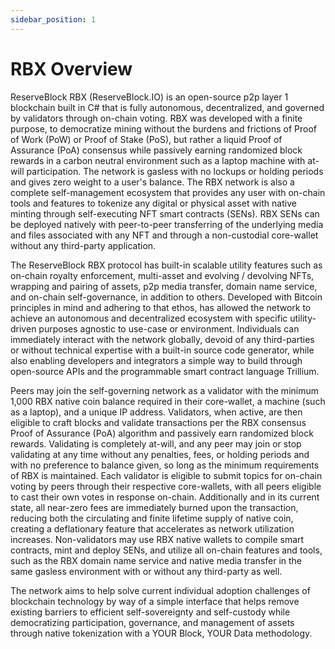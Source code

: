 ```yaml
---
sidebar_position: 1
---
```


# RBX Overview

ReserveBlock RBX (ReserveBlock.IO) is an open-source p2p layer 1 blockchain built in C# that is fully autonomous, decentralized, and governed by validators through on-chain voting.  RBX was developed with a finite purpose, to democratize mining without the burdens and frictions of Proof of Work (PoW) or Proof of Stake (PoS), but rather a liquid Proof of Assurance (PoA) consensus while passively earning randomized block rewards in a carbon neutral environment such as a laptop machine with at-will participation.  The network is gasless with no lockups or holding periods and gives zero weight to a user's balance.  The RBX network is also a complete self-management ecosystem that provides any user with on-chain tools and features to tokenize any digital or physical asset with native minting through self-executing NFT smart contracts (SENs).  RBX SENs can be deployed natively with peer-to-peer transferring of the underlying media and files associated with any NFT and through a non-custodial core-wallet without any third-party application. 

The ReserveBlock RBX protocol has built-in scalable utility features such as on-chain royalty enforcement, multi-asset and evolving / devolving NFTs, wrapping and pairing of assets, p2p media transfer, domain name service, and on-chain self-governance, in addition to others.  Developed with Bitcoin principles in mind and adhering to that ethos, has allowed the network to achieve an autonomous and decentralized ecosystem with specific utility-driven purposes agnostic to use-case or environment. Individuals can immediately interact with the network globally, devoid of any third-parties or without technical expertise with a built-in source code generator, while also enabling developers and integrators a simple way to build through open-source APIs and the programmable smart contract language Trillium.  

Peers may join the self-governing network as a validator with the minimum 1,000 RBX native coin balance required in their core-wallet, a machine (such as a laptop), and a unique IP address.  Validators, when active, are then eligible to craft blocks and validate transactions per the RBX consensus Proof of Assurance (PoA) algorithm and passively earn randomized block rewards. Validating is completely at-will, and any peer may join or stop validating at any time without any penalties, fees, or holding periods and with no preference to balance given, so long as the minimum requirements of RBX is maintained.  Each validator is eligible to submit topics for on-chain voting by peers through their respective core-wallets, with all peers eligible to cast their own votes in response on-chain.  Additionally and in its current state, all near-zero fees are immediately burned upon the transaction,  reducing both the circulating and finite lifetime supply of native coin, creating a deflationary feature that accelerates as network utilization increases.  Non-validators may use RBX native wallets to compile smart contracts, mint and deploy SENs, and utilize all on-chain features and tools, such as the RBX domain name service and native media transfer in the same gasless environment with or without any third-party as well.

The network aims to help solve current individual adoption challenges of blockchain technology by way of a simple interface that helps remove existing barriers to efficient self-sovereignty and self-custody while democratizing participation, governance, and management of assets through native tokenization with a YOUR Block, YOUR Data methodology.  
